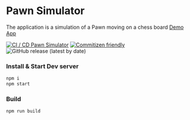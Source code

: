 # Pawn Simulator

The application is a simulation of a Pawn moving on a chess board
[Demo App](https://surendharkv.github.io/pawn-simulator)

[![CI / CD Pawn Simulator](https://github.com/surendharkv/pawn-simulator/actions/workflows/main.yml/badge.svg)](https://github.com/surendharkv/pawn-simulator/actions/workflows/main.yml)
[![Commitizen friendly](https://img.shields.io/badge/commitizen-friendly-brightgreen.svg)](http://commitizen.github.io/cz-cli/)
![GitHub release (latest by date)](https://img.shields.io/github/v/release/surendharkv/pawn-simulator)

### Install & Start Dev server

```sh
npm i
npm start
```

### Build

```sh
npm run build
```
